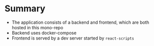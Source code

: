 # Summary
- The application consists of a backend and frontend, which are both hosted in this mono-repo
- Backend uses docker-compose
- Frontend is served by a dev server started by `react-scripts`